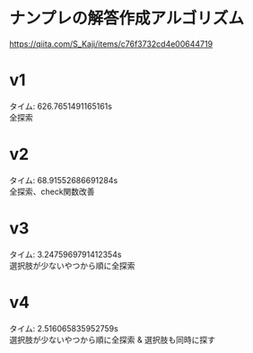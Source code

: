 # ナンプレの解答作成アルゴリズム
https://qiita.com/S_Kaji/items/c76f3732cd4e00644719

# v1
タイム: 626.7651491165161s\
全探索

# v2
タイム: 68.91552686691284s\
全探索、check関数改善

# v3
タイム: 3.2475969791412354s\
選択肢が少ないやつから順に全探索

# v4
タイム: 2.516065835952759s\
選択肢が少ないやつから順に全探索 & 選択肢も同時に探す
